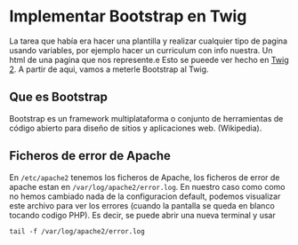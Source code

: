 # Implementar Bootstrap en Twig

La tarea que había era hacer una plantilla y realizar cualquier tipo de pagina usando variables, por ejemplo hacer un curriculum con info nuestra. Un html de una pagina que nos represente.e
Esto se pueede ver hecho en [Twig 2](2024_09_26_twig2).
A partir de aqui, vamos a meterle Bootstrap al Twig.

## Que es Bootstrap

Bootstrap es un framework multiplataforma o conjunto de herramientas de código abierto para diseño de sitios y aplicaciones web. 
(Wikipedia).

## Ficheros de error de Apache
En `/etc/apache2` tenemos los ficheros de Apache, los ficheros de error de apache estan en `/var/log/apache2/error.log`. En nuestro caso como como no hemos cambiado nada de la configuracion default, podemos visualizar este archivo para ver los errores (cuando la pantalla se queda en blanco tocando codigo PHP). Es decir, se puede abrir una nueva terminal y usar 
```shell
tail -f /var/log/apache2/error.log
```
